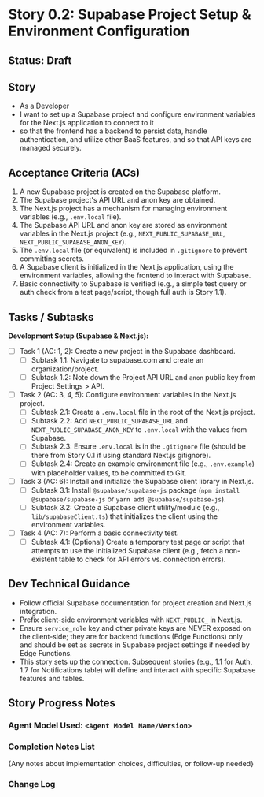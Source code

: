 # Story 0.2: Supabase Project Setup & Environment Configuration

## Status: Draft

## Story

- As a Developer
- I want to set up a Supabase project and configure environment variables for the Next.js application to connect to it
- so that the frontend has a backend to persist data, handle authentication, and utilize other BaaS features, and so that API keys are managed securely.

## Acceptance Criteria (ACs)

1.  A new Supabase project is created on the Supabase platform.
2.  The Supabase project's API URL and anon key are obtained.
3.  The Next.js project has a mechanism for managing environment variables (e.g., `.env.local` file).
4.  The Supabase API URL and anon key are stored as environment variables in the Next.js project (e.g., `NEXT_PUBLIC_SUPABASE_URL`, `NEXT_PUBLIC_SUPABASE_ANON_KEY`).
5.  The `.env.local` file (or equivalent) is included in `.gitignore` to prevent committing secrets.
6.  A Supabase client is initialized in the Next.js application, using the environment variables, allowing the frontend to interact with Supabase.
7.  Basic connectivity to Supabase is verified (e.g., a simple test query or auth check from a test page/script, though full auth is Story 1.1).

## Tasks / Subtasks

**Development Setup (Supabase & Next.js):**
- [ ] Task 1 (AC: 1, 2): Create a new project in the Supabase dashboard.
    - [ ] Subtask 1.1: Navigate to supabase.com and create an organization/project.
    - [ ] Subtask 1.2: Note down the Project API URL and `anon` public key from Project Settings > API.
- [ ] Task 2 (AC: 3, 4, 5): Configure environment variables in the Next.js project.
    - [ ] Subtask 2.1: Create a `.env.local` file in the root of the Next.js project.
    - [ ] Subtask 2.2: Add `NEXT_PUBLIC_SUPABASE_URL` and `NEXT_PUBLIC_SUPABASE_ANON_KEY` to `.env.local` with the values from Supabase.
    - [ ] Subtask 2.3: Ensure `.env.local` is in the `.gitignore` file (should be there from Story 0.1 if using standard Next.js gitignore).
    - [ ] Subtask 2.4: Create an example environment file (e.g., `.env.example`) with placeholder values, to be committed to Git.
- [ ] Task 3 (AC: 6): Install and initialize the Supabase client library in Next.js.
    - [ ] Subtask 3.1: Install `@supabase/supabase-js` package (`npm install @supabase/supabase-js` or `yarn add @supabase/supabase-js`).
    - [ ] Subtask 3.2: Create a Supabase client utility/module (e.g., `lib/supabaseClient.ts`) that initializes the client using the environment variables.
- [ ] Task 4 (AC: 7): Perform a basic connectivity test.
    - [ ] Subtask 4.1: (Optional) Create a temporary test page or script that attempts to use the initialized Supabase client (e.g., fetch a non-existent table to check for API errors vs. connection errors).

## Dev Technical Guidance

- Follow official Supabase documentation for project creation and Next.js integration.
- Prefix client-side environment variables with `NEXT_PUBLIC_` in Next.js.
- Ensure `service_role` key and other private keys are NEVER exposed on the client-side; they are for backend functions (Edge Functions) only and should be set as secrets in Supabase project settings if needed by Edge Functions.
- This story sets up the connection. Subsequent stories (e.g., 1.1 for Auth, 1.7 for Notifications table) will define and interact with specific Supabase features and tables.

## Story Progress Notes

### Agent Model Used: `<Agent Model Name/Version>`

### Completion Notes List

{Any notes about implementation choices, difficulties, or follow-up needed}

### Change Log 